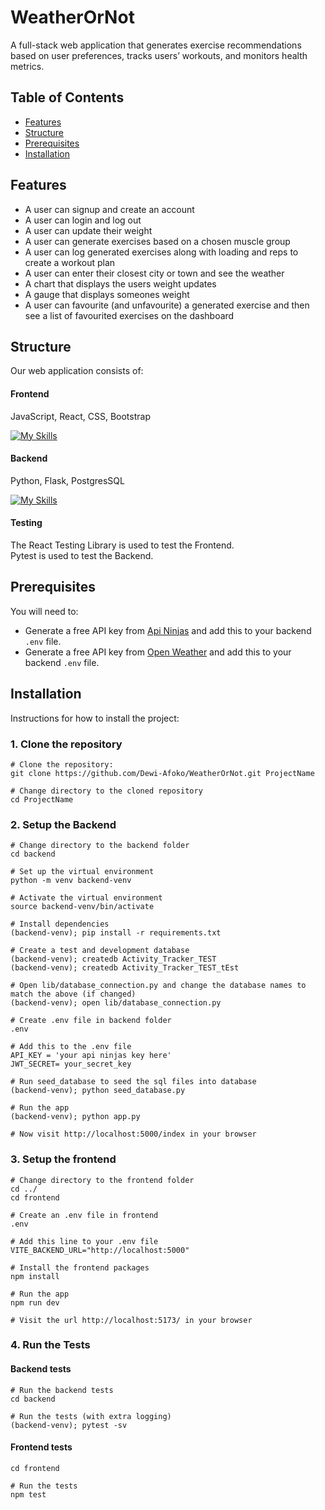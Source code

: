 
# WeatherOrNot

A full-stack web application that generates exercise recommendations based on user preferences, tracks users’ workouts, and monitors health metrics.

## Table of Contents

- [Features](#features)
- [Structure](#structure)
- [Prerequisites](#prerequisites)
- [Installation](#installation)

## Features
- A user can signup and create an account
- A user can login and log out 
- A user can update their weight
- A user can generate exercises based on a chosen muscle group
- A user can log generated exercises along with loading and reps to create a workout plan
- A user can enter their closest city or town and see the weather
- A chart that displays the users weight updates
- A gauge that displays someones weight
- A user can favourite (and unfavourite) a generated exercise and then see a list of favourited exercises on the dashboard

## Structure
Our web application consists of:

#### Frontend
JavaScript, React, CSS, Bootstrap  
  
[![My Skills](https://skillicons.dev/icons?i=js,react,css,bootstrap)](https://skillicons.dev)

#### Backend
Python, Flask, PostgresSQL  
  
[![My Skills](https://skillicons.dev/icons?i=python,flask,postgres)](https://skillicons.dev)

#### Testing

The React Testing Library is used to test the Frontend.  
Pytest is used to test the Backend.

## Prerequisites

You will need to: 
- Generate a free API key from [Api Ninjas](https://api-ninjas.com) and add this to your backend `.env` file.
- Generate a free API key from [Open Weather](https://openweathermap.org/api) and add this to your backend `.env` file.

## Installation

Instructions for how to install the project:

### 1. Clone the repository
```
# Clone the repository:
git clone https://github.com/Dewi-Afoko/WeatherOrNot.git ProjectName

# Change directory to the cloned repository
cd ProjectName
```

### 2. Setup the Backend
```
# Change directory to the backend folder
cd backend

# Set up the virtual environment
python -m venv backend-venv

# Activate the virtual environment
source backend-venv/bin/activate

# Install dependencies
(backend-venv); pip install -r requirements.txt

# Create a test and development database
(backend-venv); createdb Activity_Tracker_TEST
(backend-venv); createdb Activity_Tracker_TEST_tEst

# Open lib/database_connection.py and change the database names to match the above (if changed)
(backend-venv); open lib/database_connection.py

# Create .env file in backend folder
.env

# Add this to the .env file 
API_KEY = 'your api ninjas key here'
JWT_SECRET= your_secret_key

# Run seed_database to seed the sql files into database 
(backend-venv); python seed_database.py

# Run the app
(backend-venv); python app.py

# Now visit http://localhost:5000/index in your browser
```

### 3. Setup the frontend

```
# Change directory to the frontend folder
cd ../
cd frontend

# Create an .env file in frontend
.env

# Add this line to your .env file
VITE_BACKEND_URL="http://localhost:5000"

# Install the frontend packages
npm install 

# Run the app
npm run dev

# Visit the url http://localhost:5173/ in your browser
```

### 4. Run the Tests
  
#### Backend tests
```
# Run the backend tests
cd backend

# Run the tests (with extra logging)
(backend-venv); pytest -sv
```
  
#### Frontend tests
```
cd frontend

# Run the tests
npm test
```
